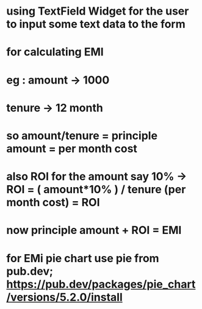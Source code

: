 # using TextField Widget for the user to input some text data to the form

# for calculating EMI
# eg : amount -> 1000
# tenure -> 12 month
# so amount/tenure = principle amount = per month cost
# also ROI for the amount say 10% -> ROI = ( amount*10% ) / tenure (per month cost) = ROI
# now principle amount + ROI = EMI
# for EMi pie chart use pie from pub.dev; https://pub.dev/packages/pie_chart/versions/5.2.0/install
